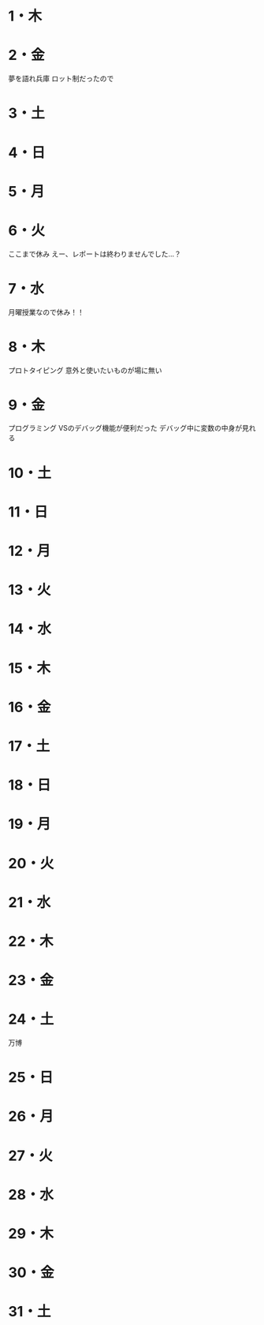 # 1・木

# 2・金
夢を語れ兵庫
	ロット制だったので

# 3・土


# 4・日

	

# 5・月


# 6・火
ここまで休み
	えー、レポートは終わりませんでした...？

# 7・水
月曜授業なので休み！！

# 8・木
プロトタイピング
	意外と使いたいものが場に無い
	

# 9・金
プログラミング
	VSのデバッグ機能が便利だった
	デバッグ中に変数の中身が見れる


# 10・土


# 11・日


# 12・月

# 13・火

# 14・水

# 15・木

# 16・金

# 17・土


# 18・日


# 19・月


# 20・火

# 21・水


# 22・木


# 23・金


# 24・土
万博

# 25・日


# 26・月

# 27・火

# 28・水

# 29・木

# 30・金
# 31・土